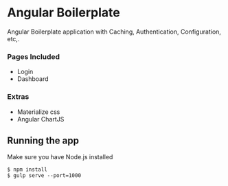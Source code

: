 # Angular Boilerplate

Angular Boilerplate application with Caching, Authentication, Configuration, etc,.

### Pages Included

* Login
* Dashboard

### Extras

* Materialize css
* Angular ChartJS

## Running the app #

Make sure you have Node.js installed

```
$ npm install
$ gulp serve --port=1000

```
